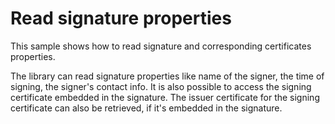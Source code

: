 # Read signature properties
This sample shows how to read signature and corresponding certificates properties.

The library can read signature properties like name of the signer, the time of signing, the signer's contact info. It is also possible to access the signing certificate embedded in the signature. The issuer certificate for the signing certificate can also be retrieved, if it's embedded in the signature.

